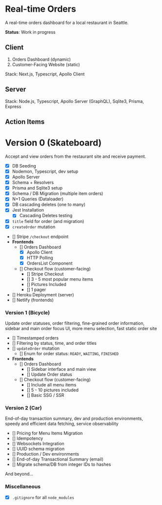 # Real-time Orders

A real-time orders dashboard for a local restaurant in Seattle.

**Status**: Work in progress

## Client
1. Orders Dashboard (dynamic)
2. Customer-Facing Website (static)

Stack: Next.js, Typescript, Apollo Client

## Server
Stack: Node.js, Typescript, Apollo Server (GraphQL), Sqlite3, Prisma, Express

## Action Items

# Version 0 (Skateboard)
Accept and view orders from the restaurant site and receive payment.

- [x] DB Seeding
- [x] Nodemon, Typescript, dev setup
- [x] Apollo Server
- [x] Schema + Resolvers
- [x] Prisma and Sqlite3 setup
- [x] Schema / DB Migration (multiple item orders)
- [x] N+1 Queries (Dataloader)
- [x] DB cascading deletes (one to many)
- [x] Jest Installation
  - [x] Cascading Deletes testing
- [x] `title` field for order (and migration)
- [x] `createOrder` mutation
- [] Stripe `/checkout` endpoint
- **Frontends**
  - [] Orders Dashboard
    - [x] Apollo Client
    - [x] HTTP Polling
    - [x] OrdersList Component
  - [] Checkout flow (customer-facing)
    - [] Stripe Checkout
    - [] 3 - 5 most popular menu items
    - [] Pictures Included
    - [] 1 pager
- [] Heroku Deployment (server)
- [] Netlify (frontends)

### Version 1 (Bicycle)
Update order statuses, order filtering, fine-grained order information, sidebar and main order focus UI, more menu selection, fast static order site

- [] Timestamped orders
- [] Filtering by status, time, and order titles
- [] `updateOrder` mutation
  - [] Enum for order status: `READY`, `WAITING`, `FINISHED`
- **Frontends**
  - [] Orders Dashboard
     - [] Sidebar interface and main view
     - [] Update Order status
  - [] Checkout flow (customer-facing)
    - [] Include all menu items
    - [] 5 - 10 pictures included
    - [] Basic SSG / SSR 

### Version 2 (Car)
End-of-day transaction summary, dev and production environments, speedy and efficient data fetching, service observability

- [] Pricing for Menu Items Migration
- [] Idempotency
- [] Websockets Integration
- [] UUID schema migration
- [] Production / Dev environments
- [] End-of-day Transactional Summary (email)
- [] Migrate schema/DB from integer IDs to hashes

And beyond...

### Miscellaneous
- [x] `.gitignore` for all `node_modules`

